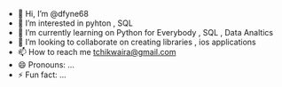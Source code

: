 - 👋 Hi, I’m @dfyne68
- 👀 I’m interested in pyhton , SQL
- 🌱 I’m currently learning on Python for Everybody , SQL , Data Analtics 
- 💞️ I’m looking to collaborate on creating libraries , ios applications
- 📫 How to reach me tchikwaira@gmail.com
- 😄 Pronouns: ...
- ⚡ Fun fact: ...

<!---
dfyne68/dfyne68 is a ✨ special ✨ repository because its `README.md` (this file) appears on your GitHub profile.
You can click the Preview link to take a look at your changes.
--->
